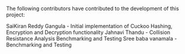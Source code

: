 The following contributors have contributed to the development of this project:

SaiKiran Reddy Gangula - Initial implementation of Cuckoo Hashing, Encryption and Decryption functionality
Jahnavi Thandu - Collision Resistance Analysis Benchmarking and Testing
Sree baba vanamala -  Benchmarking and Testing
